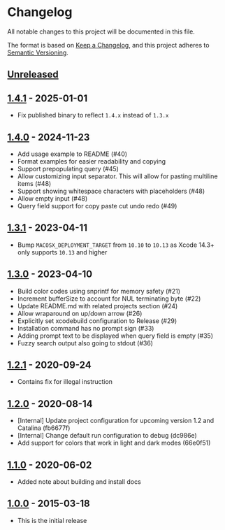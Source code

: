 # Changelog

All notable changes to this project will be documented in this file.

The format is based on [Keep a Changelog](https://keepachangelog.com/en/1.0.0/),
and this project adheres to [Semantic Versioning](https://semver.org/spec/v2.0.0.html).

## [Unreleased]

## [1.4.1] - 2025-01-01

* Fix published binary to reflect `1.4.x` instead of `1.3.x`

## [1.4.0] - 2024-11-23

* Add usage example to README (#40)
* Format examples for easier readability and copying
* Support prepopulating query (#45)
* Allow customizing input separator. This will allow for pasting multiline items (#48)
* Support showing whitespace characters with placeholders (#48)
* Allow empty input (#48)
* Query field support for copy paste cut undo redo (#49)

## [1.3.1] - 2023-04-11

* Bump `MACOSX_DEPLOYMENT_TARGET` from `10.10` to `10.13` as Xcode 14.3+ only
  supports `10.13` and higher

## [1.3.0] - 2023-04-10

* Build color codes using snprintf for memory safety (#21)
* Increment bufferSize to account for NUL terminating byte (#22)
* Update README.md with related projects section (#24)
* Allow wraparound on up/down arrow (#26)
* Explicitly set xcodebuild configuration to Release (#29)
* Installation command has no prompt sign (#33)
* Adding prompt text to be displayed when query field is empty (#35)
* Fuzzy search output also going to stdout (#36)

## [1.2.1] - 2020-09-24

* Contains fix for illegal instruction

## [1.2.0] - 2020-08-14

* [Internal] Update project configuration for upcoming version 1.2 and Catalina (fb6677f)
* [Internal] Change default run configuration to debug (dc986e)
* Add support for colors that work in light and dark modes (66e0f51)

## [1.1.0] - 2020-06-02

* Added note about building and install docs

## [1.0.0] - 2015-03-18

* This is the initial release

[Unreleased]: https://github.com/chipsenkbeil/choose/compare/1.4.1...HEAD
[1.4.1]: https://github.com/chipsenkbeil/choose/compare/1.4.0...1.4.1
[1.4.0]: https://github.com/chipsenkbeil/choose/compare/1.3.1...1.4.0
[1.3.1]: https://github.com/chipsenkbeil/choose/compare/1.3.0...1.3.1
[1.3.0]: https://github.com/chipsenkbeil/choose/compare/1.2.1...1.3.0
[1.2.1]: https://github.com/chipsenkbeil/choose/compare/1.2...1.2.1
[1.2.0]: https://github.com/chipsenkbeil/choose/compare/1.1...1.2
[1.1.0]: https://github.com/chipsenkbeil/choose/compare/1.0...1.1
[1.0.0]: https://github.com/chipsenkbeil/choose/releases/tag/1.0
